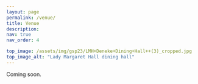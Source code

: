 ```yaml
---
layout: page
permalink: /venue/
title: Venue
description: 
nav: true
nav_order: 4

top_image: /assets/img/gsp23/LMH+Deneke+Dining+Hall++(3)_cropped.jpg
top_image_alt: "Lady Margaret Hall dining hall"
---
```


Coming soon.